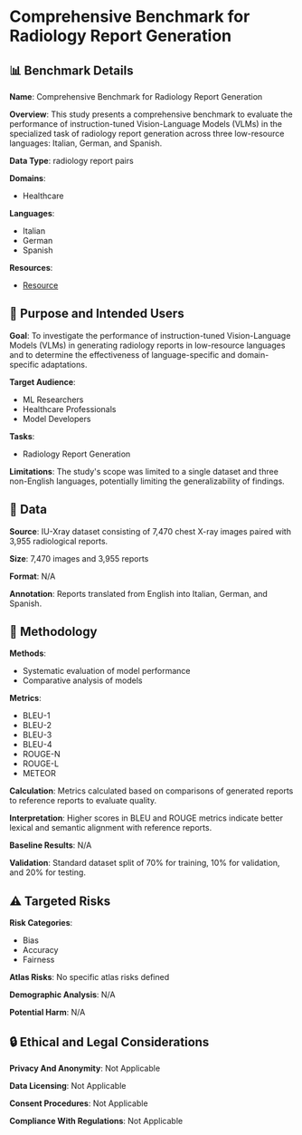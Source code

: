 # Comprehensive Benchmark for Radiology Report Generation

## 📊 Benchmark Details

**Name**: Comprehensive Benchmark for Radiology Report Generation

**Overview**: This study presents a comprehensive benchmark to evaluate the performance of instruction-tuned Vision-Language Models (VLMs) in the specialized task of radiology report generation across three low-resource languages: Italian, German, and Spanish.

**Data Type**: radiology report pairs

**Domains**:
- Healthcare

**Languages**:
- Italian
- German
- Spanish

**Resources**:
- [Resource](https://arxiv.org/abs/2505.01096)

## 🎯 Purpose and Intended Users

**Goal**: To investigate the performance of instruction-tuned Vision-Language Models (VLMs) in generating radiology reports in low-resource languages and to determine the effectiveness of language-specific and domain-specific adaptations.

**Target Audience**:
- ML Researchers
- Healthcare Professionals
- Model Developers

**Tasks**:
- Radiology Report Generation

**Limitations**: The study's scope was limited to a single dataset and three non-English languages, potentially limiting the generalizability of findings.

## 💾 Data

**Source**: IU-Xray dataset consisting of 7,470 chest X-ray images paired with 3,955 radiological reports.

**Size**: 7,470 images and 3,955 reports

**Format**: N/A

**Annotation**: Reports translated from English into Italian, German, and Spanish.

## 🔬 Methodology

**Methods**:
- Systematic evaluation of model performance
- Comparative analysis of models

**Metrics**:
- BLEU-1
- BLEU-2
- BLEU-3
- BLEU-4
- ROUGE-N
- ROUGE-L
- METEOR

**Calculation**: Metrics calculated based on comparisons of generated reports to reference reports to evaluate quality.

**Interpretation**: Higher scores in BLEU and ROUGE metrics indicate better lexical and semantic alignment with reference reports.

**Baseline Results**: N/A

**Validation**: Standard dataset split of 70% for training, 10% for validation, and 20% for testing.

## ⚠️ Targeted Risks

**Risk Categories**:
- Bias
- Accuracy
- Fairness

**Atlas Risks**:
No specific atlas risks defined

**Demographic Analysis**: N/A

**Potential Harm**: N/A

## 🔒 Ethical and Legal Considerations

**Privacy And Anonymity**: Not Applicable

**Data Licensing**: Not Applicable

**Consent Procedures**: Not Applicable

**Compliance With Regulations**: Not Applicable
